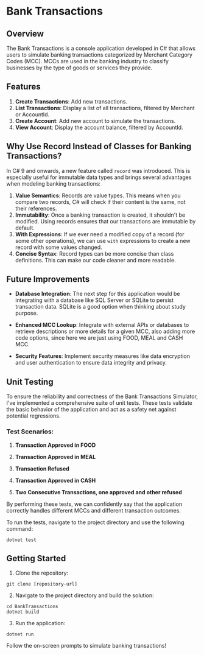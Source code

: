 # Bank Transactions

## Overview

The Bank Transactions is a console application developed in C# that allows users to simulate banking transactions categorized by Merchant Category Codes (MCC). MCCs are used in the banking industry to classify businesses by the type of goods or services they provide.

## Features

1. **Create Transactions**: Add new transactions.
2. **List Transactions**: Display a list of all transactions, filtered by Merchant or AccountId.
3. **Create Account**: Add new account to simulate the transactions.
4. **View Account**: Display the account balance, filtered by AccountId. 

## Why Use Record Instead of Classes for Banking Transactions?

In C# 9 and onwards, a new feature called `record` was introduced. This is especially useful for immutable data types and brings several advantages when modeling banking transactions:

1. **Value Semantics**: Records are value types. This means when you compare two records, C# will check if their content is the same, not their references.
2. **Immutability**: Once a banking transaction is created, it shouldn't be modified. Using records ensures that our transactions are immutable by default.
3. **With Expressions**: If we ever need a modified copy of a record (for some other operations), we can use `with` expressions to create a new record with some values changed.
4. **Concise Syntax**: Record types can be more concise than class definitions. This can make our code cleaner and more readable.

## Future Improvements

- **Database Integration**: The next step for this application would be integrating with a database like SQL Server or SQLite to persist transaction data. SQLite is a good option when thinking about study purpose.
  
- **Enhanced MCC Lookup**: Integrate with external APIs or databases to retrieve descriptions or more details for a given MCC, also adding more code options, since here we are just using FOOD, MEAL and CASH MCC.
  
- **Security Features**: Implement security measures like data encryption and user authentication to ensure data integrity and privacy.

## Unit Testing

To ensure the reliability and correctness of the Bank Transactions Simulator, I've implemented a comprehensive suite of unit tests. These tests validate the basic behavior of the application and act as a safety net against potential regressions.

### Test Scenarios:

1. **Transaction Approved in FOOD**
   
2. **Transaction Approved in MEAL**

3. **Transaction Refused**

4. **Transaction Approved in CASH**

5. **Two Consecutive Transactions, one approved and other refused**

By performing these tests, we can confidently say that the application correctly handles different MCCs and different transaction outcomes.

To run the tests, navigate to the project directory and use the following command:

```
dotnet test
```

## Getting Started

1. Clone the repository:
```
git clone [repository-url]
```

2. Navigate to the project directory and build the solution:
```
cd BankTransactions
dotnet build
```

3. Run the application:
```
dotnet run
```

Follow the on-screen prompts to simulate banking transactions!
